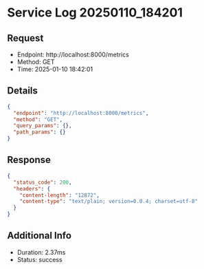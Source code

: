 # Service Log 20250110_184201

## Request
- Endpoint: http://localhost:8000/metrics
- Method: GET
- Time: 2025-01-10 18:42:01

## Details
```json
{
  "endpoint": "http://localhost:8000/metrics",
  "method": "GET",
  "query_params": {},
  "path_params": {}
}
```

## Response
```json
{
  "status_code": 200,
  "headers": {
    "content-length": "12872",
    "content-type": "text/plain; version=0.0.4; charset=utf-8"
  }
}
```

## Additional Info
- Duration: 2.37ms
- Status: success
